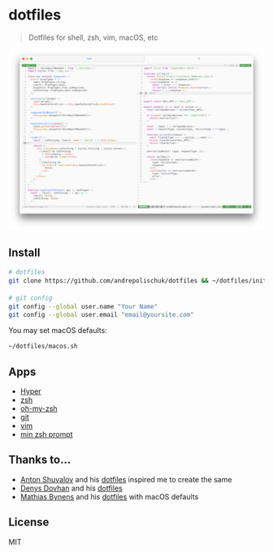 # dotfiles

> Dotfiles for shell, zsh, vim, macOS, etc

![](screenshot.png)

## Install

```sh
# dotfiles
git clone https://github.com/andrepolischuk/dotfiles && ~/dotfiles/init.sh

# git config
git config --global user.name "Your Name"
git config --global user.email "email@yoursite.com"
```

You may set macOS defaults:

```sh
~/dotfiles/macos.sh
```

## Apps

* [Hyper][hyper]
* [zsh][zsh]
* [oh-my-zsh][oh-my-zsh]
* [git][git]
* [vim][vim]
* [min zsh prompt][min]

## Thanks to...

* [Anton Shuvalov][a] and his [dotfiles][a-dotfiles] inspired me to create the same
* [Denys Dovhan][denysdovhan] and his [dotfiles][denysdovhan-dotfiles]
* [Mathias Bynens][mathiasbynens] and his [dotfiles][mathiasbynens-dotfiles] with macOS defaults

## License

MIT

[hyper]: https://hyper.is
[zsh]: http://www.zsh.org
[oh-my-zsh]: https://github.com/robbyrussell/oh-my-zsh
[git]: https://git-scm.com
[vim]: http://www.vim.org
[min]: https://github.com/andrepolischuk/min

[a]: https://github.com/A
[a-dotfiles]: https://github/A/.dotfiles

[denysdovhan]: https://github.com/denysdovhan
[denysdovhan-dotfiles]: https://github.com/denysdovhan/dotfiles

[mathiasbynens]: https://github.com/mathiasbynens
[mathiasbynens-dotfiles]: https://github.com/mathiasbynens/dotfiles
